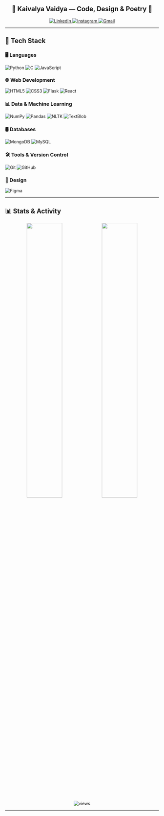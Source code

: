 <h2 align="center">🌸 Kaivalya Vaidya — Code, Design & Poetry 🌸</h2>

<p align="center">
  <a href="https://www.linkedin.com/in/kaivalya-vaidya/">
    <img src="https://img.shields.io/badge/-LinkedIn-8e9fd4?style=for-the-badge&logo=linkedin&logoColor=white" alt="LinkedIn">
  </a>
  <a href="https://www.instagram.com/zephyrsofpoetry/">
    <img src="https://img.shields.io/badge/-Instagram-d98bb0?style=for-the-badge&logo=instagram&logoColor=white" alt="Instagram">
  </a>
  <a href="mailto:kaivalyavaidya@gmail.com">
    <img src="https://img.shields.io/badge/-Gmail-c27ba0?style=for-the-badge&logo=gmail&logoColor=white" alt="Gmail">
  </a>
</p>

---

## 🧰 Tech Stack

### 🖥️ Languages  
![Python](https://img.shields.io/badge/Python-FFD43B?style=for-the-badge&logo=python&logoColor=blue)
![C](https://img.shields.io/badge/C-00599C?style=for-the-badge&logo=c&logoColor=white)
![JavaScript](https://img.shields.io/badge/JavaScript-F7DF1E?style=for-the-badge&logo=javascript&logoColor=black)

### 🌐 Web Development  
![HTML5](https://img.shields.io/badge/HTML5-E34F26?style=for-the-badge&logo=html5&logoColor=white)
![CSS3](https://img.shields.io/badge/CSS3-1572B6?style=for-the-badge&logo=css3&logoColor=white)
![Flask](https://img.shields.io/badge/Flask-000000?style=for-the-badge&logo=flask&logoColor=white)
![React](https://img.shields.io/badge/React-61DAFB?style=for-the-badge&logo=react&logoColor=black)

### 📊 Data & Machine Learning  
![NumPy](https://img.shields.io/badge/NumPy-013243?style=for-the-badge&logo=numpy&logoColor=white)
![Pandas](https://img.shields.io/badge/Pandas-150458?style=for-the-badge&logo=pandas&logoColor=white)
![NLTK](https://img.shields.io/badge/NLTK-76B900?style=for-the-badge&logo=python&logoColor=white)
![TextBlob](https://img.shields.io/badge/TextBlob-3C3C3C?style=for-the-badge&logo=python&logoColor=white)

### 🛢️ Databases  
![MongoDB](https://img.shields.io/badge/MongoDB-4EA94B?style=for-the-badge&logo=mongodb&logoColor=white)
![MySQL](https://img.shields.io/badge/MySQL-005C84?style=for-the-badge&logo=mysql&logoColor=white)

### 🛠️ Tools & Version Control  
![Git](https://img.shields.io/badge/Git-F05032?style=for-the-badge&logo=git&logoColor=white)
![GitHub](https://img.shields.io/badge/GitHub-181717?style=for-the-badge&logo=github&logoColor=white)

### 🎨 Design  
![Figma](https://img.shields.io/badge/Figma-F24E1E?style=for-the-badge&logo=figma&logoColor=white)

---

## 📊 Stats & Activity

<p align="center">
  <img src="https://github-readme-stats.vercel.app/api?username=kayvour&show_icons=true&theme=tokyonight&border_radius=10&hide_border=false" width="48%" />
  <img src="https://github-readme-stats.vercel.app/api/top-langs/?username=kayvour&layout=compact&langs_count=6&card_width=400&theme=tokyonight&border_radius=10&hide_border=false" width="48%" />
  <br><br>
  <img src="https://komarev.com/ghpvc/?username=kayvour&style=for-the-badge&color=8e44ad&label=Profile+Views" alt="views" />
</p>

---
